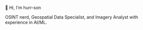 👋 Hi, I'm hurr-son

OSINT nerd, Geospatial Data Specialist, and Imagery Analyst with experience in AI/ML. 


<!---
hurr-son/hurr-son is a ✨ special ✨ repository because its `README.md` (this file) appears on your GitHub profile.
You can click the Preview link to take a look at your changes.
--->
